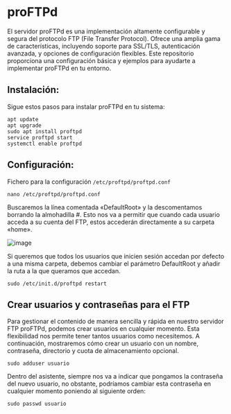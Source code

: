 # proFTPd

El servidor proFTPd es una implementación altamente configurable y segura del protocolo FTP (File Transfer Protocol). Ofrece una amplia gama de características, incluyendo soporte para SSL/TLS, autenticación avanzada, y opciones de configuración flexibles. Este repositorio proporciona una configuración básica y ejemplos para ayudarte a implementar proFTPd en tu entorno.


## Instalación:

Sigue estos pasos para instalar proFTPd en tu sistema:

```
apt update
apt upgrade
sudo apt install proftpd
service proftpd start
systemctl enable proftpd
```

## Configuración:

Fichero para la configuración ```/etc/proftpd/proftpd.conf```

```
nano /etc/proftpd/proftpd.conf
```

Buscaremos la línea comentada «DefaultRoot» y la descomentamos borrando la almohadilla #. Esto nos va a permitir que cuando cada usuario acceda a su cuenta del FTP, estos accederán directamente a su carpeta «home».

![image](https://github.com/Scosrom/Servicios-en-red/assets/114906778/2a18fe33-0f45-45b3-90e4-8ccff94d986c)

Si queremos que todos los usuarios que inicien sesión accedan por defecto a una misma carpeta, debemos cambiar el parámetro DefaultRoot y añadir la ruta a la que queramos que accedan. 

```
sudo /etc/init.d/proftpd restart
```

## Crear usuarios y contraseñas para el FTP

Para gestionar el contenido de manera sencilla y rápida en nuestro servidor FTP proFTPd, podemos crear usuarios en cualquier momento. Esta flexibilidad nos permite tener tantos usuarios como necesitemos. A continuación, mostraremos cómo crear un usuario con un nombre, contraseña, directorio y cuota de almacenamiento opcional.

```
sudo adduser usuario
```

Dentro del asistente, siempre nos va a indicar que pongamos la contraseña del nuevo usuario, no obstante, podríamos cambiar esta contraseña en cualquier momento poniendo al siguiente orden:

```
sudo passwd usuario
```

